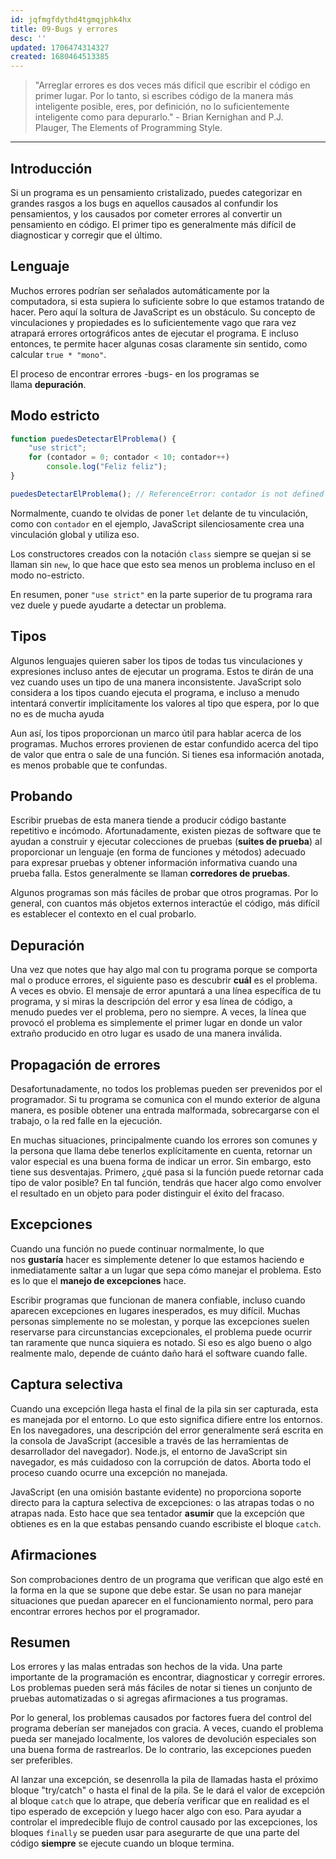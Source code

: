 ```yaml
---
id: jqfmgfdythd4tgmqjphk4hx
title: 09-Bugs y errores
desc: ''
updated: 1706474314327
created: 1680464513385
---
```


> "Arreglar errores es dos veces más difícil que escribir el código en primer lugar. Por lo tanto, si escribes código de la manera más inteligente posible, eres, por definición, no lo suficientemente inteligente como para depurarlo." - Brian Kernighan and P.J. Plauger, The Elements of Programming Style.

---

## Introducción

Si un programa es un pensamiento cristalizado, puedes categorizar en grandes rasgos a los bugs en aquellos causados al confundir los pensamientos, y los causados por cometer errores al convertir un pensamiento en código. El primer tipo es generalmente más difícil de diagnosticar y corregir que el último.

## Lenguaje

Muchos errores podrían ser señalados automáticamente por la computadora, si esta supiera lo suficiente sobre lo que estamos tratando de hacer. Pero aquí la soltura de JavaScript es un obstáculo. Su concepto de vinculaciones y propiedades es lo suficientemente vago que rara vez atrapará errores ortográficos antes de ejecutar el programa. E incluso entonces, te permite hacer algunas cosas claramente sin sentido, como calcular `true * "mono"`.

El proceso de encontrar errores -bugs- en los programas se llama **depuración**.

## Modo estricto

```javascript
function puedesDetectarElProblema() {
	"use strict";
	for (contador = 0; contador < 10; contador++)
		console.log("Feliz feliz");
}

puedesDetectarElProblema(); // ReferenceError: contador is not defined
```

Normalmente, cuando te olvidas de poner `let` delante de tu vinculación, como con `contador` en el ejemplo, JavaScript silenciosamente crea una vinculación global y utiliza eso.

Los constructores creados con la notación `class` siempre se quejan si se llaman sin `new`, lo que hace que esto sea menos un problema incluso en el modo no-estricto.

En resumen, poner `"use strict"` en la parte superior de tu programa rara vez duele y puede ayudarte a detectar un problema.

## Tipos

Algunos lenguajes quieren saber los tipos de todas tus vinculaciones y expresiones incluso antes de ejecutar un programa. Estos te dirán de una vez cuando uses un tipo de una manera inconsistente. JavaScript solo considera a los tipos cuando ejecuta el programa, e incluso a menudo intentará convertir implícitamente los valores al tipo que espera, por lo que no es de mucha ayuda

Aun así, los tipos proporcionan un marco útil para hablar acerca de los programas. Muchos errores provienen de estar confundido acerca del tipo de valor que entra o sale de una función. Si tienes esa información anotada, es menos probable que te confundas.

## Probando

Escribir pruebas de esta manera tiende a producir código bastante repetitivo e incómodo. Afortunadamente, existen piezas de software que te ayudan a construir y ejecutar colecciones de pruebas (**suites de prueba**) al proporcionar un lenguaje (en forma de funciones y métodos) adecuado para expresar pruebas y obtener información informativa cuando una prueba falla. Estos generalmente se llaman **corredores de pruebas**.

Algunos programas son más fáciles de probar que otros programas. Por lo general, con cuantos más objetos externos interactúe el código, más difícil es establecer el contexto en el cual probarlo.

## Depuración

Una vez que notes que hay algo mal con tu programa porque se comporta mal o produce errores, el siguiente paso es descubrir **cuál** es el problema. A veces es obvio. El mensaje de error apuntará a una línea específica de tu programa, y si miras la descripción del error y esa línea de código, a menudo puedes ver el problema, pero no siempre. A veces, la línea que provocó el problema es simplemente el primer lugar en donde un valor extraño producido en otro lugar es usado de una manera inválida.

## Propagación de errores

Desafortunadamente, no todos los problemas pueden ser prevenidos por el programador. Si tu programa se comunica con el mundo exterior de alguna manera, es posible obtener una entrada malformada, sobrecargarse con el trabajo, o la red falle en la ejecución.

En muchas situaciones, principalmente cuando los errores son comunes y la persona que llama debe tenerlos explícitamente en cuenta, retornar un valor especial es una buena forma de indicar un error. Sin embargo, esto tiene sus desventajas. Primero, ¿qué pasa si la función puede retornar cada tipo de valor posible? En tal función, tendrás que hacer algo como envolver el resultado en un objeto para poder distinguir el éxito del fracaso.

## Excepciones

Cuando una función no puede continuar normalmente, lo que nos **gustaría** hacer es simplemente detener lo que estamos haciendo e inmediatamente saltar a un lugar que sepa cómo manejar el problema. Esto es lo que el **manejo de excepciones** hace.

Escribir programas que funcionan de manera confiable, incluso cuando aparecen excepciones en lugares inesperados, es muy difícil. Muchas personas simplemente no se molestan, y porque las excepciones suelen reservarse para circunstancias excepcionales, el problema puede ocurrir tan raramente que nunca siquiera es notado. Si eso es algo bueno o algo realmente malo, depende de cuánto daño hará el software cuando falle.

## Captura selectiva

Cuando una excepción llega hasta el final de la pila sin ser capturada, esta es manejada por el entorno. Lo que esto significa difiere entre los entornos. En los navegadores, una descripción del error generalmente será escrita en la consola de JavaScript (accesible a través de las herramientas de desarrollador del navegador). Node.js, el entorno de JavaScript sin navegador, es más cuidadoso con la corrupción de datos. Aborta todo el proceso cuando ocurre una excepción no manejada.

JavaScript (en una omisión bastante evidente) no proporciona soporte directo para la captura selectiva de excepciones: o las atrapas todas o no atrapas nada. Esto hace que sea tentador **asumir** que la excepción que obtienes es en la que estabas pensando cuando escribiste el bloque `catch`.

## Afirmaciones

Son comprobaciones dentro de un programa que verifican que algo esté en la forma en la que se supone que debe estar. Se usan no para manejar situaciones que puedan aparecer en el funcionamiento normal, pero para encontrar errores hechos por el programador.

## Resumen

Los errores y las malas entradas son hechos de la vida. Una parte importante de la programación es encontrar, diagnosticar y corregir errores. Los problemas pueden será más fáciles de notar si tienes un conjunto de pruebas automatizadas o si agregas afirmaciones a tus programas.

Por lo general, los problemas causados por factores fuera del control del programa deberían ser manejados con gracia. A veces, cuando el problema pueda ser manejado localmente, los valores de devolución especiales son una buena forma de rastrearlos. De lo contrario, las excepciones pueden ser preferibles.

Al lanzar una excepción, se desenrolla la pila de llamadas hasta el próximo bloque "try/catch" o hasta el final de la pila. Se le dará el valor de excepción al bloque `catch` que lo atrape, que debería verificar que en realidad es el tipo esperado de excepción y luego hacer algo con eso. Para ayudar a controlar el impredecible flujo de control causado por las excepciones, los bloques `finally` se pueden usar para asegurarte de que una parte del código **siempre** se ejecute cuando un bloque termina.

